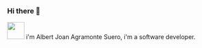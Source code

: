 ### Hi there 👋


<img  src="https://i.ibb.co/H7NL4Lx/js.png](https://github.com/Albert2707/Albert2707/blob/main/header.png" width="40" height="40" />
i'm Albert Joan Agramonte Suero, i'm a software developer.
<!--
**Albert2707/Albert2707** is a ✨ _special_ ✨ repository because its `README.md` (this file) appears on your GitHub profile.

Here are some ideas to get you started:

- 🔭 I’m currently working on ...
- 🌱 I’m currently learning ...
- 👯 I’m looking to collaborate on ...
- 🤔 I’m looking for help with ...
- 💬 Ask me about ...
- 📫 How to reach me: ...
- 😄 Pronouns: ...
- ⚡ Fun fact: ...
-->
